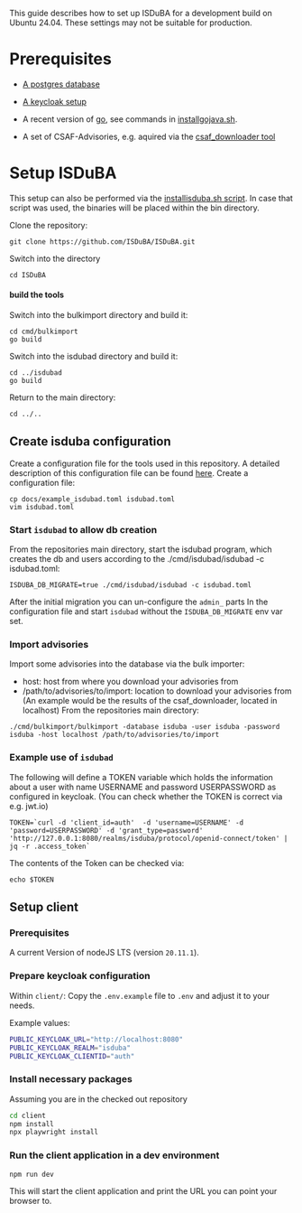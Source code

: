 <!--
 This file is Free Software under the Apache-2.0 License
 without warranty, see README.md and LICENSES/Apache-2.0.txt for details.

 SPDX-License-Identifier: Apache-2.0

 SPDX-FileCopyrightText: 2024 German Federal Office for Information Security (BSI) <https://www.bsi.bund.de>
 Software-Engineering: 2024 Intevation GmbH <https://intevation.de>
-->

This guide describes how to set up ISDuBA for a development build on Ubuntu 24.04. These settings may not be suitable for production.

# Prerequisites

 - [A postgres database](./postgresql.md)
 - [A keycloak setup](./keycloak.md)

 - A recent version of [go](https://go.dev/doc/install), see commands
   in [installgojava.sh](./scripts/installgojava.sh).

 - A set of CSAF-Advisories, e.g. aquired via the [csaf_downloader tool](https://github.com/csaf-poc/csaf_distribution)
 
# Setup ISDuBA
This setup can also be performed via the [installisduba.sh script](./scripts/installisduba.sh).
In case that script was used, the binaries will be placed within the bin directory.

Clone the repository:
```
git clone https://github.com/ISDuBA/ISDuBA.git
```
Switch into the directory
```
cd ISDuBA
```
#### build the tools
Switch into the bulkimport directory and build it:
```
cd cmd/bulkimport
go build
```
Switch into the isdubad directory and build it:
```
cd ../isdubad
go build
```
Return to the main directory:
```
cd ../..
```
## Create isduba configuration

Create a configuration file for the tools used in this repository.
A detailed description of this configuration file can be found [here](./isdubad-config.md).
Create a configuration file:
```
cp docs/example_isdubad.toml isdubad.toml
vim isdubad.toml
```

### Start `isdubad` to allow db creation
From the repositories main directory, start the isdubad program,
which creates the db and users according to the ./cmd/isdubad/isdubad -c isdubad.toml:
```
ISDUBA_DB_MIGRATE=true ./cmd/isdubad/isdubad -c isdubad.toml
```

After the initial migration you can un-configure the `admin_` parts In
the configuration file and start `isdubad` without the `ISDUBA_DB_MIGRATE`
env var set.

### Import advisories
Import some advisories into the database via the bulk importer:
- host: host from where you download your advisories from
- /path/to/advisories/to/import: location to download your advisories from
(An example would be the results of the csaf_downloader, located in localhost)
From the repositories main directory:
```
./cmd/bulkimport/bulkimport -database isduba -user isduba -password isduba -host localhost /path/to/advisories/to/import
```

### Example use of `isdubad`
The following will define a TOKEN variable which holds the information 
about a user with name USERNAME and password USERPASSWORD as configured in keycloak.
(You can check whether the TOKEN is correct via e.g. jwt.io)
```
TOKEN=`curl -d 'client_id=auth'  -d 'username=USERNAME' -d 'password=USERPASSWORD' -d 'grant_type=password' 'http://127.0.0.1:8080/realms/isduba/protocol/openid-connect/token' | jq -r .access_token`
```
The contents of the Token can be checked via:
```
echo $TOKEN
```

## Setup client

### Prerequisites

A current Version of nodeJS LTS (version `20.11.1`).

### Prepare keycloak configuration

Within `client/`:
Copy the `.env.example` file to `.env` and adjust it to your needs.

Example values:
```bash
PUBLIC_KEYCLOAK_URL="http://localhost:8080"
PUBLIC_KEYCLOAK_REALM="isduba"
PUBLIC_KEYCLOAK_CLIENTID="auth"
```

### Install necessary packages

Assuming you are in the checked out repository

```bash
cd client
npm install
npx playwright install
```

### Run the client application in a dev environment

```bash
npm run dev
```

This will start the client application and
print the URL you can point your browser to.

